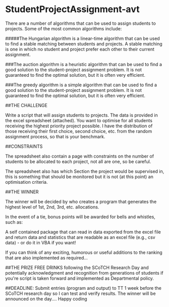 # StudentProjectAssignment-avt

There are a number of algorithms that can be used to assign students to projects. Some of the most common algorithms include:


	
#####The Hungarian algorithm 
is a linear-time algorithm that can be used to find a stable matching between students and projects. A stable matching is one in which no student and project prefer each other to their current assignment.
	
###The auction algorithm 
is a heuristic algorithm that can be used to find a good solution to the student-project assignment problem. It is not guaranteed to find the optimal solution, but it is often very efficient.
	
###The greedy algorithm
is a simple algorithm that can be used to find a good solution to the student-project assignment problem. It is not guaranteed to find the optimal solution, but it is often very efficient.


##THE CHALLENGE

Write a script that will assign students to projects. The data is provided in the excel spreadsheet (attached). You want to optimise for all students receiving the highest priority project possible. I have the distribution of those receiving their first choice, second choice, etc. from the random assignment process, so that is your benchmark.

##CONSTRAINTS

The spreadsheet also contain a page with constraints on the number of students to be allocated to each project, not all are one, so be careful.

The spreadsheet also has which Section the project would be supervised in, this is something that should be monitored but it is not (at this point) an optimisation criteria.



##THE WINNER

The winner will be decided by who creates a program that generates the highest level of 1st, 2nd, 3rd, etc. allocations.

In the event of a tie, bonus points will be awarded for bells and whistles, such as:


	
A self contained package that can read in data exported from the excel file and return data and statistics that are readable as an excel file (e.g., csv data) - or do it in VBA if you want!
	
If you can think of any exciting, humorous or useful additions to the ranking that are also implemented as required...

##THE PRIZE
FREE DRINKS following the SCoTCH Research Day and potentially acknowledgment and recognition from generations of students if you're script is taken forward and implemented as Departmental policy.
 
##DEADLINE: 
Submit entries (program and output) to TT 1 week before the SCoTCH research day so I can test and verify results. The winner will be announced on the day.... Happy coding 